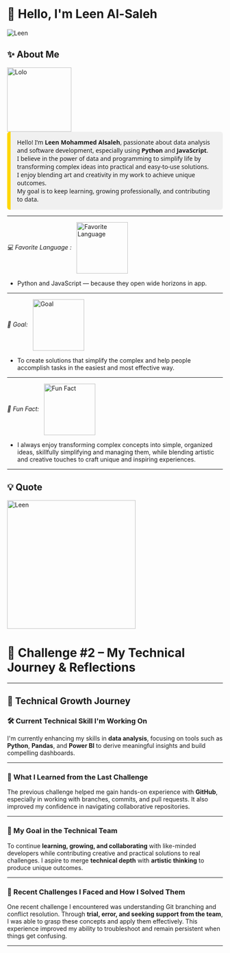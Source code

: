 # 👋 Hello, I'm Leen Al-Saleh

![Leen](./leen.gif)


## ✨ About Me  
<img src="./lolo.gif" alt="Lolo" width="150" style="vertical-align: middle;"/>
<div style="background-color: #f0f0f0; padding: 15px; border-left: 8px solid #FFD700; border-radius: 6px; font-family: 'Segoe UI', sans-serif;">
  Hello! I’m <strong>Leen Mohammed Alsaleh</strong>, passionate about data analysis and software development, especially using <strong>Python</strong> and <strong>JavaScript</strong>.<br>
  I believe in the power of data and programming to simplify life by transforming complex ideas into practical and easy-to-use solutions.<br>
  I enjoy blending art and creativity in my work to achieve unique outcomes.<br>
  My goal is to keep learning, growing professionally, and contributing to data.
</div>


---
_💻 Favorite Language :_
   <img src="./lele.gif" alt="Favorite Language" width="120" style="vertical-align: middle; margin-left: 8px;"/>
-  Python and JavaScript — because they open wide horizons in app.
---

_🎯 Goal:_
<img src="./goal.gif" alt="Goal" width="120" style="vertical-align: middle; margin-left: 8px;"/>

-  To create solutions that simplify the complex and help people accomplish tasks in the easiest and most effective way.
---
_🌸 Fun Fact:_
 <img src="./funnyfact.gif" alt="Fun Fact" width="120" style="vertical-align: middle; margin-left: 8px;"/>
-  I always enjoy transforming complex concepts into simple, organized ideas, skillfully simplifying and managing them, while blending artistic and creative touches to craft unique and inspiring experiences.
---
## 💡 Quote
> <p align="center">
  <img src="./Leen.gif" alt="Leen" width="300"/>
</p>

# 🌟 Challenge #2 – My Technical Journey & Reflections

---

## 🚀 Technical Growth Journey

### 🛠️ Current Technical Skill I'm Working On  
I'm currently enhancing my skills in **data analysis**, focusing on tools such as **Python**, **Pandas**, and **Power BI** to derive meaningful insights and build compelling dashboards.

---

### 📘 What I Learned from the Last Challenge  
The previous challenge helped me gain hands-on experience with **GitHub**, especially in working with branches, commits, and pull requests. It also improved my confidence in navigating collaborative repositories.

---

### 🎯 My Goal in the Technical Team  
To continue **learning, growing, and collaborating** with like-minded developers while contributing creative and practical solutions to real challenges. I aspire to merge **technical depth** with **artistic thinking** to produce unique outcomes.

---

### 🧩 Recent Challenges I Faced and How I Solved Them  
One recent challenge I encountered was understanding Git branching and conflict resolution. Through **trial, error, and seeking support from the team**, I was able to grasp these concepts and apply them effectively. This experience improved my ability to troubleshoot and remain persistent when things get confusing.

---

